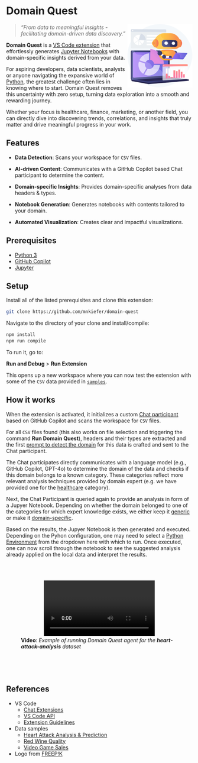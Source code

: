 # Domain Quest

<img alt="Solution design diagram" src="./images/domain-quest.png" width="35%" align="right"/>

> *“From data to meaningful insights - facilitating domain-driven data discovery.”*

**Domain Quest** is a [VS Code extension](https://code.visualstudio.com/docs/editor/extension-marketplace) that effortlessly generates [Jupyter Notebooks](https://code.visualstudio.com/docs/datascience/jupyter-notebooks) with domain-specific insights derived from your data.

For aspiring developers, data scientists, analysts or anyone navigating the expansive world of [Python](https://www.python.org/), the greatest challenge often lies in knowing where to start. Domain Quest removes this uncertainty with zero setup, turning data exploration into a smooth and rewarding journey.

Whether your focus is healthcare, finance, marketing, or another field, you can directly dive into discovering trends, correlations, and insights that truly matter and drive meaningful progress in your work.


## Features

* **Data Detection**: Scans your workspace for `CSV` files.
  
* **AI-driven Content**: Communicates with a GitHub Copilot based Chat participant to determine the content.

* **Domain-specific Insights**: Provides domain-specific analyses from data headers & types.

* **Notebook Generation**: Generates notebooks with contents tailored to your domain.

* **Automated Visualization**: Creates clear and impactful visualizations.


## Prerequisites

- [Python 3](https://code.visualstudio.com/docs/python/python-tutorial#_install-a-python-interpreter)
- [GitHub Copilot](https://marketplace.visualstudio.com/items?itemName=GitHub.copilot)
- [Jupyter](https://marketplace.visualstudio.com/items?itemName=ms-toolsai.jupyter)


## Setup

Install all of the listed prerequisites and clone this extension:

```sh
git clone https://github.com/mnkiefer/domain-quest
```

Navigate to the directory of your clone and install/compile:

```sh
npm install
npm run compile
```

To run it, go to:

**Run and Debug** > **Run Extension**

This opens up a new workspace where you can now test the extension with some of the `CSV` data provided in [`samples`](./samples).


## How it works

When the extension is activated, it initializes a custom [Chat participant](https://code.visualstudio.com/api/extension-guides/chat#develop-a-chat-extension) based on GitHub Copilot and scans the workspace for `CSV` files.

For all `CSV` files found (this also works on file selection and triggering the command **Run Domain Quest**), headers and their types are extracted and the first [prompt to detect the domain](https://github.com/mnkiefer/domain-quest/blob/main/src/prompts/getDomain.md) for this data is crafted and sent to the Chat participant.

The Chat participates directly communicates with a language model (e.g., GitHub Copilot, GPT-4o) to determine the domain of the data and checks if this domain belongs to a known category. These categories reflect more relevant analysis techniques provided by domain expert (e.g. we have provided one for the [healthcare](https://github.com/mnkiefer/domain-quest/blob/main/src/prompts/healthcare.md) category).

Next, the Chat Participant is queried again to provide an analysis in form of a Jupyer Notebook. Depending on whether the domain belonged to one of the categories for which expert knowledge exists, we either keep it [generic](https://github.com/mnkiefer/domain-quest/blob/main/src/prompts/getAnalysis.md) or make it [domain-specific](https://github.com/mnkiefer/domain-quest/blob/main/src/prompts/getCategoryAnalysis.md).

Based on the results, the Jupyer Notebook is then generated and executed. Depending on the Pyhon configuration, one may need to select a [Python Environment](https://code.visualstudio.com/docs/datascience/jupyter-kernel-management#_python-environments) from the dropdown here with which to run. Once executed, one can now scroll through the notebook to see the suggested analysis already applied on the local data and interpret the results.

<br><br>
<figure>
<div align="center">
  <video src="https://github.com/user-attachments/assets/fcf02847-8ced-42b7-b24a-5cbfea392cb6" controls="controls" />    
</div>
  <figcaption>
    <b>Video</b>: <i>Example of running Domain Quest agent for the <b>heart-attack-analysis</b> dataset</i>
  </figcaption>
</figure>
<br><br><br>


## References

* VS Code
  * [Chat Extensions](https://code.visualstudio.com/api/extension-guides/chat)
  * [VS Code API](https://code.visualstudio.com/api/references/vscode-api)
  * [Extension Guidelines](https://code.visualstudio.com/api/references/extension-guidelines)
* Data samples
  * [Heart Attack Analysis & Prediction](https://www.kaggle.com/code/kanncaa1/heart-attack-analysis-prediction)
  * [Red Wine Quality](https://www.kaggle.com/datasets/uciml/red-wine-quality-cortez-et-al-2009)
  * [Video Game Sales](https://www.kaggle.com/datasets/gregorut/videogamesales)
* Logo from [FREEP!K](https://www.freepik.com/free-vector/ai-powered-marketing-tools-abstract-concept-illustration_12291062.htm#fromView=search&page=1&position=7&uuid=d566a5ec-64b2-4295-a489-008dd89b8e1c)
